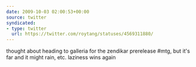 ```yaml
---
date: 2009-10-03 02:00:53+00:00
source: twitter
syndicated:
- type: twitter
  url: https://twitter.com/roytang/statuses/4569311880/
---
```


thought about heading to galleria for the zendikar prerelease #mtg, but it's far and it might rain, etc. laziness wins again